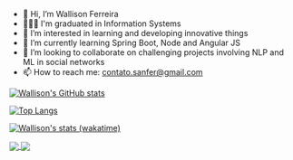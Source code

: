 - 👋 Hi, I’m Wallison Ferreira
- 👨🏾‍🎓 I'm graduated in Information Systems
- 👀 I’m interested in learning and developing innovative things
- 🌱 I’m currently learning Spring Boot, Node and Angular JS
- 💞️ I’m looking to collaborate on challenging projects involving NLP and ML in social networks
- 📫 How to reach me: contato.sanfer@gmail.com

<!---
wallisonferreira/wallisonferreira is a ✨ special ✨ repository because its `README.md` (this file) appears on your GitHub profile.
You can click the Preview link to take a look at your changes.
--->

[![Wallison's GitHub stats](https://github-readme-stats.vercel.app/api?username=wallisonferreira&show_icons=true&theme=merko&count_private=true)](https://github.com/wallisonferreira/github-readme-stats)

[![Top Langs](https://github-readme-stats.vercel.app/api/top-langs/?username=wallisonferreira&layout=compact&theme=merko&count_private=true)](https://github.com/wallisonferreira/github-readme-stats)

[![Wallison's stats (wakatime)](https://github-readme-stats.vercel.app/api/wakatime?username=wallisonferreira&theme=merko&count_private=true)](https://github.com/wallisonferreira/github-readme-stats)

<a href="https://github.com/wallisonferreira/github-readme-stats">
  <img align="center" src="https://github-readme-stats.vercel.app/api?username=wallisonferreira&show_icons=true&theme=merko&count_private=true" />
</a>

<a href="https://github.com/wallisonferreira/github-readme-stats">
  <img align="center" src="https://github-readme-stats.vercel.app/api/top-langs/?username=wallisonferreira&layout=compact&theme=merko&count_private=true" />
</a>


